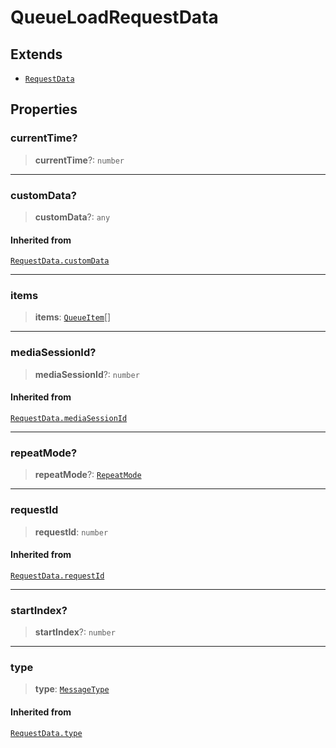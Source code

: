 # QueueLoadRequestData

## Extends

- [`RequestData`](reference/interfaces/RequestData.md)

## Properties

### currentTime?

> **currentTime**?: `number`

***

### customData?

> **customData**?: `any`

#### Inherited from

[`RequestData.customData`](reference/interfaces/RequestData.md#customdata)

***

### items

> **items**: [`QueueItem`](reference/interfaces/QueueItem.md)[]

***

### mediaSessionId?

> **mediaSessionId**?: `number`

#### Inherited from

[`RequestData.mediaSessionId`](reference/interfaces/RequestData.md#mediasessionid)

***

### repeatMode?

> **repeatMode**?: [`RepeatMode`](reference/enumerations/RepeatMode.md)

***

### requestId

> **requestId**: `number`

#### Inherited from

[`RequestData.requestId`](reference/interfaces/RequestData.md#requestid)

***

### startIndex?

> **startIndex**?: `number`

***

### type

> **type**: [`MessageType`](reference/enumerations/MessageType.md)

#### Inherited from

[`RequestData.type`](reference/interfaces/RequestData.md#type)
